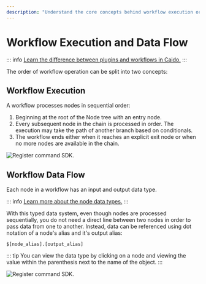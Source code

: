 ```yaml
---
description: "Understand the core concepts behind workflow execution order and data flow in Caido - sequential node processing and data referencing between nodes."
---
```


# Workflow Execution and Data Flow

::: info
[Learn the difference between plugins and workflows in Caido.](https://developer.caido.io/concepts/backend/workflow.html)
:::

The order of workflow operation can be split into two concepts:

## Workflow Execution

A workflow processes nodes in sequential order:

1. Beginning at the root of the Node tree with an entry node.
2. Every subsequent node in the chain is processed in order. The execution may take the path of another branch based on conditionals.
3. The workflow ends either when it reaches an explicit exit node or when no more nodes are available in the chain.

<img alt="Register command SDK." src="/_images/execution_flow.png" center/>

## Workflow Data Flow

Each node in a workflow has an input and output data type.

::: info
[Learn more about the node data types.](/reference/workflow_data_types.md)
:::

With this typed data system, even though nodes are processed sequentially, you do not need a direct line between two nodes in order to pass data from one to another. Instead, data can be referenced using dot notation of a node's alias and it's output alias:

```
$[node_alias].[output_alias]
```

::: tip
You can view the data type by clicking on a node and viewing the value within the parenthesis next to the name of the object.
:::

<img alt="Register command SDK." src="/_images/data_flow.png" center/>
